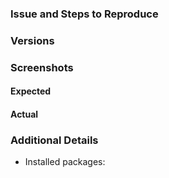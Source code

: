 ### Issue and Steps to Reproduce
<!-- Describe your issue and tell us how to reproduce it (include any useful information). -->

### Versions

### Screenshots

#### Expected

#### Actual

### Additional Details
* Installed packages: